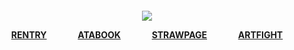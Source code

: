 
<h4 align="center">

![](https://files.catbox.moe/knklyf.png)

[RENTRY](https://rentry.co/antlerqueen)‎ ‎ ‎ ‎ ‎ ‎ ‎ ‎ ‎ ‎ ‎ ‎ ‎ ‎ ‎ [ATABOOK](https://antlerqueen.atabook.org/) ‎ ‎ ‎ ‎ ‎ ‎ ‎ ‎ ‎ ‎ ‎ ‎ ‎ ‎ [STRAWPAGE](https://antlerqween.straw.page/) ‎ ‎ ‎ ‎ ‎ ‎ ‎ ‎ ‎ ‎ ‎ ‎ ‎ ‎ [ARTFIGHT](https://artfight.net/~antlerqueen)

</h4>
